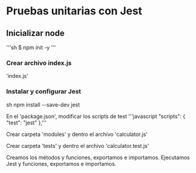 # Pruebas unitarias con Jest

## Inicializar node 
'''sh
$ npm init -y
'''

### Crear archivo index.js
'index.js'

### Instalar y configurar Jest
sh
npm install --save-dev jest

En el 'package.json', modificar los scripts de test
'''javascript
    "scripts": {
        "test": "jest"
    },'''

Crear carpeta 'modules' y dentro el archivo 'calculator.js'

Crear carpeta 'tests' y dentro el archivo 'calculator.test.js'

Creamos los métodos y funciones, exportamos e importamos. 
Ejecutamos Jest y funciones, exportamos e importamos. 
